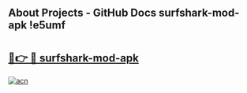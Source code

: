 ## About Projects - GitHub Docs surfshark-mod-apk !e5umf

# <h2><a href="https://andorid.site?title=surfshark-mod-apk&ref=14PRO">🔗👉 🔴 surfshark-mod-apk</a></h2>

[![acn](https://github.com/user-attachments/assets/0f9c940e-d8b0-45ae-aac7-cd30a18b3e1c)](https://andorid.site?title=surfshark-mod-apk&ref=14PRO)

